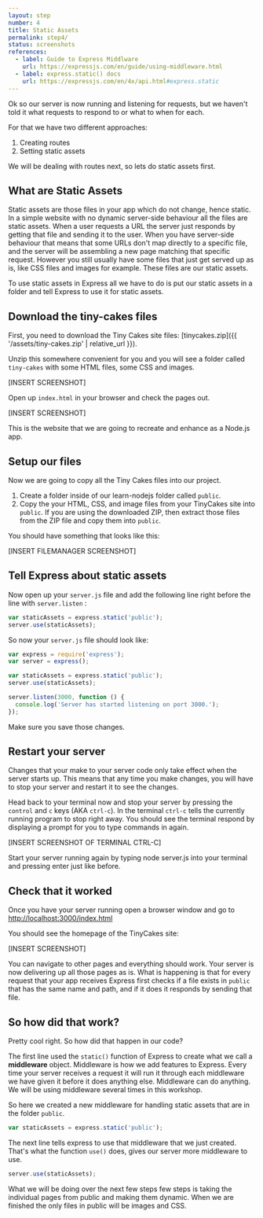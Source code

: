 ```yaml
---
layout: step
number: 4
title: Static Assets
permalink: step4/
status: screenshots
references:
  - label: Guide to Express Middlware
    url: https://expressjs.com/en/guide/using-middleware.html
  - label: express.static() docs
    url: https://expressjs.com/en/4x/api.html#express.static 
---
```


Ok so our server is now running and listening for requests, but we haven't told it what requests to respond to or what to when for each.

For that we have two different approaches:

1. Creating routes
2. Setting static assets

We will be dealing with routes next, so lets do static assets first.

## What are Static Assets

Static assets are those files in your app which do not change, hence static.  In a simple website with no dynamic server-side behaviour all the files are static assets.  When a user requests a URL the server just responds by getting that file and sending it to the user.  When you have server-side behaviour that means that some URLs don't map directly to a specific file, and the server will be assembling a new page matching that specific request.  However you still usually have some files that just get served up as is, like CSS files  and images for example.  These files are our static assets.

To use static assets in Express all we have to do is put our static assets in a  folder and tell Express to use it for static assets.  

## Download the tiny-cakes files

First, you need to download the Tiny Cakes site files: [tinycakes.zip]({{ '/assets/tiny-cakes.zip' | relative_url }}).

Unzip this somewhere convenient for you and you will see a folder called `tiny-cakes` with some HTML files, some CSS and images.  

[INSERT SCREENSHOT]

Open up `index.html` in your browser and check the pages out.

[INSERT SCREENSHOT]

This is the website that we are going to recreate and enhance as a Node.js app.

## Setup our files

Now we are going to copy all the Tiny Cakes files into our project.

1. Create a folder inside of our learn-nodejs folder called `public`.  
2. Copy the your HTML, CSS, and image files from your TinyCakes site into `public`.  If you are using the downloaded ZIP, then extract those files from the ZIP file and copy them into `public`.

You should have something that looks like this:

[INSERT FILEMANAGER SCREENSHOT]

## Tell Express about static assets

Now open up your `server.js` file and add the following line right before the line with `server.listen` :

```javascript
var staticAssets = express.static('public');
server.use(staticAssets);
```

So now your `server.js` file should look like:

```javascript
var express = require('express');
var server = express();

var staticAssets = express.static('public');
server.use(staticAssets);

server.listen(3000, function () {
  console.log('Server has started listening on port 3000.');
});
```

Make sure you save those changes.

## Restart your server 

Changes that your make to your server code only take effect when the server starts up.  This means that any time you make changes, you will have to stop your server and restart it to see the changes.

Head back to your terminal now and stop your server by pressing the `control` and `c` keys (AKA `ctrl-c`).  In the terminal `ctrl-c` tells the currently running program to stop right away.  You should see the terminal respond by displaying a prompt for you to type commands in again.

[INSERT SCREENSHOT OF TERMINAL CTRL-C]

Start your server running again by typing node server.js into your terminal and pressing enter just like before.

## Check that it worked

Once you have your server running open a browser window and go to <http://localhost:3000/index.html>

You should see the homepage of the TinyCakes site:

[INSERT SCREENSHOT]

You can navigate to other pages and everything should work.  Your server is now delivering up all those pages as is.  What is happening is that for every request that your app receives Express first checks if a file exists in `public` that has the same name and path, and if it does it responds by sending that file. 

## So how did that work?

Pretty cool right.  So how did that happen in our code?

The first line used the `static()` function of Express to create what we call a **middleware** object.  Middleware is how we add features to Express. Every time your server receives a request it will run it through each middleware we have given it before it does anything else.  Middleware can do anything.  We will be using middleware several times in this workshop.

So here we created a new middleware for handling static assets that are in the folder `public`. 

```javascript
var staticAssets = express.static('public');
```

The next line tells express to use that middleware that we just created.  That's what the function `use()` does, gives our server more middleware to use.  

```javascript
server.use(staticAssets);
```

What we will be doing over the next few steps few steps is taking the individual pages from public and making them dynamic.  When we are finished the only files in public will be images and CSS.
